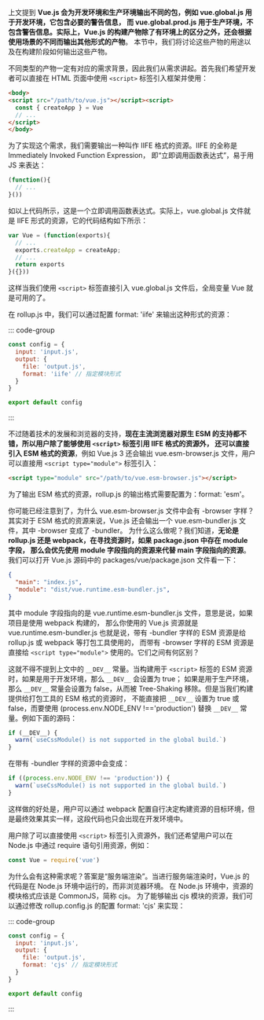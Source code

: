 上文提到 **Vue.js 会为开发环境和生产环境输出不同的包，例如 vue.global.js 用于开发环境，它包含必要的警告信息，
而 vue.global.prod.js 用于生产环境，不包含警告信息。实际上，Vue.js 的构建产物除了有环境上的区分之外，还会根据使用场景的不同而输出其他形式的产物**。
本节中，我们将讨论这些产物的用途以及在构建阶段如何输出这些产物。

不同类型的产物一定有对应的需求背景，因此我们从需求讲起。首先我们希望开发者可以直接在 HTML 页面中使用 `<script>` 标签引入框架并使用：

```html
<body>
<script src="/path/to/vue.js"></script><script>
  const { createApp } = Vue
  // ...
</script>
</body>
```

为了实现这个需求，我们需要输出一种叫作 IIFE 格式的资源。IIFE 的全称是 Immediately Invoked Function Expression，
即“立即调用函数表达式”，易于用 JS 来表达：

```js
(function(){
  // ...
}())
```

如以上代码所示，这是一个立即调用函数表达式。实际上，vue.global.js 文件就是 IIFE 形式的资源，它的代码结构如下所示：

```js
var Vue = (function(exports){
  // ...
  exports.createApp = createApp;
  // ...
  return exports
}({}))
```

这样当我们使用 `<script>` 标签直接引入 vue.global.js 文件后，全局变量 Vue 就是可用的了。

在 rollup.js 中，我们可以通过配置 format: 'iife' 来输出这种形式的资源：

::: code-group
```js [rollup.config.js]
const config = {
  input: 'input.js',
  output: {
    file: 'output.js',
    format: 'iife' // 指定模块形式
  }
}

export default config
```
:::

不过随着技术的发展和浏览器的支持，**现在主流浏览器对原生 ESM 的支持都不错，所以用户除了能够使用 `<script>` 标签引用 IIFE 格式的资源外，
还可以直接引入 ESM 格式的资源**，例如 Vue.js 3 还会输出 vue.esm-browser.js 文件，用户可以直接用 `<script type="module">` 标签引入：

```html
<script type="module" src="/path/to/vue.esm-browser.js"></script>
```

为了输出 ESM 格式的资源，rollup.js 的输出格式需要配置为：format: 'esm'。

你可能已经注意到了，为什么 vue.esm-browser.js 文件中会有 -browser 字样？
其实对于 ESM 格式的资源来说，Vue.js 还会输出一个 vue.esm-bundler.js 文件，其中 -browser 变成了 -bundler。
为什么这么做呢？我们知道，**无论是 rollup.js 还是 webpack，在寻找资源时，如果 package.json 中存在 module 字段，
那么会优先使用 module 字段指向的资源来代替 main 字段指向的资源**。我们可以打开 Vue.js 源码中的 packages/vue/package.json 文件看一下：

```json
{
  "main": "index.js",
  "module": "dist/vue.runtime.esm-bundler.js",
}
```

其中 module 字段指向的是 vue.runtime.esm-bundler.js 文件，意思是说，如果项目是使用 webpack 构建的，
那么你使用的 Vue.js 资源就是 vue.runtime.esm-bundler.js 也就是说，带有 -bundler 字样的 ESM 资源是给 rollup.js 或 webpack 等打包工具使用的，
而带有 -browser 字样的 ESM 资源是直接给 `<script type="module">` 使用的。它们之间有何区别？

这就不得不提到上文中的 `__DEV__` 常量。当构建用于 `<script>` 标签的 ESM 资源时，如果是用于开发环境，那么 `__DEV__` 会设置为 true；
如果是用于生产环境，那么 `__DEV__` 常量会设置为 false，从而被 Tree-Shaking 移除。但是当我们构建提供给打包工具的 ESM 格式的资源时，
不能直接把 `__DEV__` 设置为 true 或 false，而要使用 (process.env.NODE_ENV !=='production') 替换 `__DEV__` 常量。例如下面的源码：

```js
if (__DEV__) {
  warn(`useCssModule() is not supported in the global build.`)
}
```

在带有 -bundler 字样的资源中会变成：

```js
if ((process.env.NODE_ENV !== 'production')) {
  warn(`useCssModule() is not supported in the global build.`)
}
```

这样做的好处是，用户可以通过 webpack 配置自行决定构建资源的目标环境，但是最终效果其实一样，这段代码也只会出现在开发环境中。

用户除了可以直接使用 `<script>` 标签引入资源外，我们还希望用户可以在 Node.js 中通过 require 语句引用资源，例如：

```js
const Vue = require('vue')
```

为什么会有这种需求呢？答案是“服务端渲染”。当进行服务端渲染时，Vue.js 的代码是在 Node.js 环境中运行的，而非浏览器环境。
在 Node.js 环境中，资源的模块格式应该是 CommonJS，简称 cjs。
为了能够输出 cjs 模块的资源，我们可以通过修改 rollup.config.js 的配置 format: 'cjs' 来实现：

::: code-group
```js [rollup.config.js]
const config = {
  input: 'input.js',
  output: {
    file: 'output.js',
    format: 'cjs' // 指定模块形式
  }
}

export default config
```
:::

